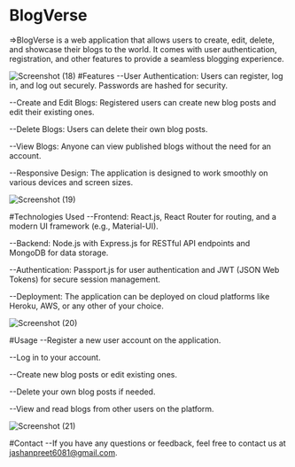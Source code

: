 # BlogVerse

=>BlogVerse is a web application that allows users to create, edit, delete, and showcase their blogs to the world. It comes with user authentication, registration, and other features to provide a seamless blogging experience.

![Screenshot (18)](https://github.com/SinghJashanpreet/BlogVerse/assets/87263916/4d9a50b3-b519-4b57-93f3-1f2ad3ebd4a9)
#Features
--User Authentication: Users can register, log in, and log out securely. Passwords are hashed for security.

--Create and Edit Blogs: Registered users can create new blog posts and edit their existing ones.

--Delete Blogs: Users can delete their own blog posts.

--View Blogs: Anyone can view published blogs without the need for an account.

--Responsive Design: The application is designed to work smoothly on various devices and screen sizes.

![Screenshot (19)](https://github.com/SinghJashanpreet/BlogVerse/assets/87263916/8531dc18-abc0-463e-8ef0-956c1a7e2fc0)

#Technologies Used
--Frontend: React.js, React Router for routing, and a modern UI framework (e.g., Material-UI).

--Backend: Node.js with Express.js for RESTful API endpoints and MongoDB for data storage.

--Authentication: Passport.js for user authentication and JWT (JSON Web Tokens) for secure session management.

--Deployment: The application can be deployed on cloud platforms like Heroku, AWS, or any other of your choice.


![Screenshot (20)](https://github.com/SinghJashanpreet/BlogVerse/assets/87263916/a7630ae7-bb86-435e-96af-b9ccaf15b252)

#Usage
--Register a new user account on the application.

--Log in to your account.

--Create new blog posts or edit existing ones.

--Delete your own blog posts if needed.

--View and read blogs from other users on the platform.

![Screenshot (21)](https://github.com/SinghJashanpreet/BlogVerse/assets/87263916/ee10f7e6-ee42-47b7-9be2-ad5807bda2ac)

#Contact
--If you have any questions or feedback, feel free to contact us at jashanpreet6081@gmail.com.
